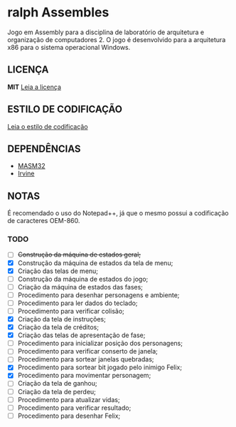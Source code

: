 # ralph Assembles
Jogo em Assembly para a disciplina de laboratório de arquitetura e organização de computadores 2. O jogo é desenvolvido para a arquitetura x86 para o sistema operacional Windows.

## LICENÇA
**MIT** [Leia a licença](LICENSE)

## ESTILO DE CODIFICAÇÃO
[Leia o estilo de codificação](CODE-STYLE.md)

## DEPENDÊNCIAS
* [MASM32](http://www.masm32.com/)
* [Irvine](http://kipirvine.com/asm/)

## NOTAS
É recomendado o uso do Notepad++, já que o mesmo possui a codificação de caracteres OEM-860.


### TODO
- [ ] ~~Construção da máquina de estados geral;~~
- [x] Construção da máquina de estados da tela de menu;
- [x] Criação das telas de menu;
- [ ] Construção da máquina de estados do jogo;
- [ ] Criação da máquina de estados das fases;
- [ ] Procedimento para desenhar personagens e ambiente;
- [ ] Procedimento para ler dados do teclado;
- [ ] Procedimento para verificar colisão;
- [x] Criação da tela de instruções;
- [x] Criação da tela de créditos;
- [x] Criação das telas de apresentação de fase;
- [ ] Procedimento para inicializar posição dos personagens;
- [ ] Procedimento para verificar conserto de janela;
- [ ] Procedimento para sortear janelas quebradas;
- [x] Procedimento para sortear bit jogado pelo inimigo Felix;
- [x] Procedimento para movimentar personagem;
- [ ] Criação da tela de ganhou;
- [ ] Criação da tela de perdeu;
- [ ] Procedimento para atualizar vidas;
- [ ] Procedimento para verificar resultado;
- [ ] Procedimento para desenhar Felix;